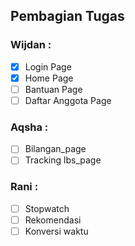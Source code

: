 ## Pembagian Tugas 
### Wijdan :
- [x] Login Page
- [x] Home Page
- [ ] Bantuan Page
- [ ] Daftar Anggota Page

### Aqsha :
- [ ] Bilangan_page
- [ ] Tracking lbs_page

### Rani :
- [ ] Stopwatch
- [ ] Rekomendasi
- [ ] Konversi waktu